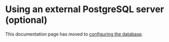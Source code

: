 # Using an external PostgreSQL server (optional)

This documentation page has moved to [configuring the database](configuring-playbook-database.md).
